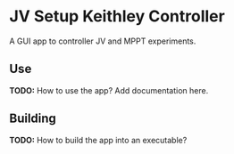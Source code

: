 # JV Setup Keithley Controller
A GUI app to controller JV and MPPT experiments.

## Use
**TODO:** How to use the app? Add documentation here.

## Building
**TODO:** How to build the app into an executable? 
